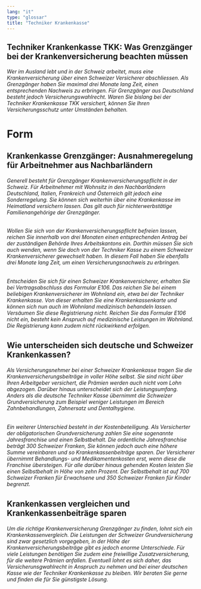 ```yaml
---
lang: "it"
type: "glossar"
title: "Techniker Krankenkasse"
---
```


## Techniker Krankenkasse TKK: Was Grenzgänger bei der Krankenversicherung beachten müssen

###### Wer im Ausland lebt und in der Schweiz arbeitet, muss eine Krankenversicherung über einen Schweizer Versicherer abschliessen. Als Grenzgänger haben Sie maximal drei Monate lang Zeit, einen entsprechenden Nachweis zu erbringen. Für Grenzgänger aus Deutschland besteht jedoch Versicherungswahlrecht. Waren Sie bislang bei der Techniker Krankenkasse TKK versichert, können Sie Ihren Versicherungsschutz unter Umständen behalten.

# Form

## Krankenkasse Grenzgänger: Ausnahmeregelung für Arbeitnehmer aus Nachbarländern

###### Generell besteht für Grenzgänger Krankenversicherungspflicht in der Schweiz. Für Arbeitnehmer mit Wohnsitz in den Nachbarländern Deutschland, Italien, Frankreich und Österreich gilt jedoch eine Sonderregelung. Sie können sich weiterhin über eine Krankenkasse im Heimatland versichern lassen. Das gilt auch für nichterwerbstätige Familienangehörige der Grenzgänger.

###### Wollen Sie sich von der Krankenversicherungspflicht befreien lassen, reichen Sie innerhalb von drei Monaten einen entsprechenden Antrag bei der zuständigen Behörde Ihres Arbeitskantons ein. Dorthin müssen Sie sich auch wenden, wenn Sie doch von der Techniker Kasse zu einem Schweizer Krankenversicherer gewechselt haben. In diesem Fall haben Sie ebenfalls drei Monate lang Zeit, um einen Versicherungsnachweis zu erbringen.

###### Entscheiden Sie sich für einen Schweizer Krankenversicherer, erhalten Sie bei Vertragsabschluss das Formular E106. Das reichen Sie bei einem beliebigen Krankenversicherer im Wohnland ein, etwa bei der Techniker Krankenkasse. Von dieser erhalten Sie eine Krankenkassenkarte und können sich nun auch im Wohnland medizinisch behandeln lassen. Versäumen Sie diese Registrierung nicht. Reichen Sie das Formular E106 nicht ein, besteht kein Anspruch auf medizinische Leistungen im Wohnland. Die Registrierung kann zudem nicht rückwirkend erfolgen.

## Wie unterscheiden sich deutsche und Schweizer Krankenkassen?

###### Als Versicherungsnehmer bei einer Schweizer Krankenkasse tragen Sie die Krankenversicherungsbeiträge in voller Höhe selbst. Sie sind nicht über Ihren Arbeitgeber versichert, die Prämien werden auch nicht vom Lohn abgezogen. Darüber hinaus unterscheidet sich der Leistungsumfang. Anders als die deutsche Techniker Kasse übernimmt die Schweizer Grundversicherung zum Beispiel weniger Leistungen im Bereich Zahnbehandlungen, Zahnersatz und Dentalhygiene.

###### Ein weiterer Unterschied besteht in der Kostenbeteiligung. Als Versicherter der obligatorischen Grundversicherung zahlen Sie eine sogenannte Jahresfranchise und einen Selbstbehalt. Die ordentliche Jahresfranchise beträgt 300 Schweizer Franken, Sie können jedoch auch eine höhere Summe vereinbaren und so Krankenkassenbeiträge sparen. Der Versicherer übernimmt Behandlungs- und Medikamentenkosten erst, wenn diese die Franchise übersteigen. Für alle darüber hinaus gehenden Kosten leisten Sie einen Selbstbehalt in Höhe von zehn Prozent. Der Selbstbehalt ist auf 700 Schweizer Franken für Erwachsene und 350 Schweizer Franken für Kinder begrenzt.

## Krankenkassen vergleichen und Krankenkassenbeiträge sparen

###### Um die richtige Krankenversicherung Grenzgänger zu finden, lohnt sich ein Krankenkassenvergleich. Die Leistungen der Schweizer Grundversicherung sind zwar gesetzlich vorgegeben, in der Höhe der Krankenversicherungsbeiträge gibt es jedoch enorme Unterschiede. Für viele Leistungen benötigen Sie zudem eine freiwillige Zusatzversicherung, für die weitere Prämien anfallen. Eventuell lohnt es sich daher, das Versicherunsgwahlrecht in Anspruch zu nehmen und bei einer deutschen Kasse wie der Techniker Krankenkasse zu bleiben. Wir beraten Sie gerne und finden die für Sie günstigste Lösung.
